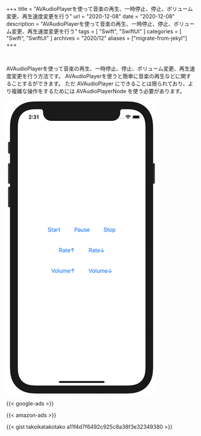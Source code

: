 +++
title =  "AVAudioPlayerを使って音楽の再生、一時停止、停止、ボリューム変更、再生速度変更を行う"
url = "2020-12-08"
date = "2020-12-08"
description = "AVAudioPlayerを使って音楽の再生、一時停止、停止、ボリューム変更、再生速度変更を行う"
tags = [
  "Swift",
  "SwiftUI"
]
categories = [
  "Swift",
  "SwiftUI"
]
archives = "2020/12"
aliases = ["migrate-from-jekyl"]
+++

<br>

AVAudioPlayerを使って音楽の再生、一時停止、停止、ボリューム変更、再生速度変更を行う方法です。
AVAudioPlayerを使うと簡単に音楽の再生などに関することするができます。
ただ AVAudioPlayer にできることは限られており、より複雑な操作をするためには AVAudioPlayerNode を使う必要があります。

![AudioPlayer](1.png)

<!-- Google Ads -->
{{< google-ads >}}

<!-- Amazon Ads -->
{{< amazon-ads >}}

{{< gist takoikatakotako a11f4d7f6492c925c8a38f3e32349380 >}}
